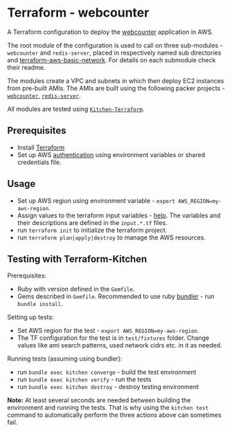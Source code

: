 # Terraform - webcounter

A Terraform configuration to deploy the [webcounter](https://github.com/slavrd/go-redis-counter/tree/master/webcounter) application in AWS.

The root module of the configuration is used to call on three sub-modules - `webcounter` and `redis-server`, placed in respectively named sub directories and [terraform-aws-basic-network](https://github.com/slavrd/terraform-aws-basic-network). For details on each submodule check their readme.

The modules create a VPC and subnets in which then deploy EC2 instances from pre-built AMIs. The AMIs are built using the following packer projects - [`webcounter`](https://github.com/slavrd/packer-go-redis-counter-aws), [`redis-server`](https://github.com/slavrd/packer-aws-redis64).

All modules are tested using [`Kitchen-Terraform`](https://newcontext-oss.github.io/kitchen-terraform/).

## Prerequisites

* Install [Terraform](https://www.terraform.io/downloads.html)
* Set up AWS [authentication](https://www.terraform.io/docs/providers/aws/index.html#authentication) using environment variables or shared credentials file.

## Usage

* Set up AWS region using environment variable - `export AWS_REGION=my-aws-region`.
* Assign values to the terraform input variables - [help](https://www.terraform.io/docs/configuration/variables.html#assigning-values-to-root-module-variables). The variables and their descriptions are defined in the `input.*.tf` files.
* run `terraform init` to initialize the terraform project.
* run `terraform plan|apply|destroy` to manage the AWS resources.

## Testing with Terraform-Kitchen

Prerequisites:

* Ruby with version defined in the `Gemfile`.
* Gems described in `Gemfile`. Recommended to use ruby [bundler](https://bundler.io/) - run `bundle install`.

Setting up tests:

* Set AWS region for the test - `export AWS_REGION=my-aws-region`.
* The TF configuration for the test is in `test/fixtures` folder. Change values like ami search patterns, used network cidrs etc. in it as needed.

Running tests (assuming using bundler):

* run `bundle exec kitchen converge` - build the test environment
* run `bundle exec kitchen verify` - run the tests
* run `bundle exec kitchen destroy` - destroy testing environment

**Note:** At least several seconds are needed between building the environment and running the tests. That is why using the `kitchen test` command to automatically perform the three actions above can sometimes fail.
